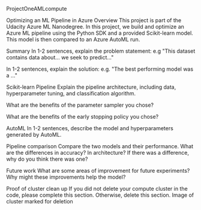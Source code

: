 ProjectOneAMLcompute

Optimizing an ML Pipeline in Azure
Overview
This project is part of the Udacity Azure ML Nanodegree. In this project, we build and optimize an Azure ML pipeline using the Python SDK and a provided Scikit-learn model. This model is then compared to an Azure AutoML run.

Summary
In 1-2 sentences, explain the problem statement: e.g "This dataset contains data about... we seek to predict..."

In 1-2 sentences, explain the solution: e.g. "The best performing model was a ..."

Scikit-learn Pipeline
Explain the pipeline architecture, including data, hyperparameter tuning, and classification algorithm.

What are the benefits of the parameter sampler you chose?

What are the benefits of the early stopping policy you chose?

AutoML
In 1-2 sentences, describe the model and hyperparameters generated by AutoML.

Pipeline comparison
Compare the two models and their performance. What are the differences in accuracy? In architecture? If there was a difference, why do you think there was one?

Future work
What are some areas of improvement for future experiments? Why might these improvements help the model?

Proof of cluster clean up
If you did not delete your compute cluster in the code, please complete this section. Otherwise, delete this section. Image of cluster marked for deletion
